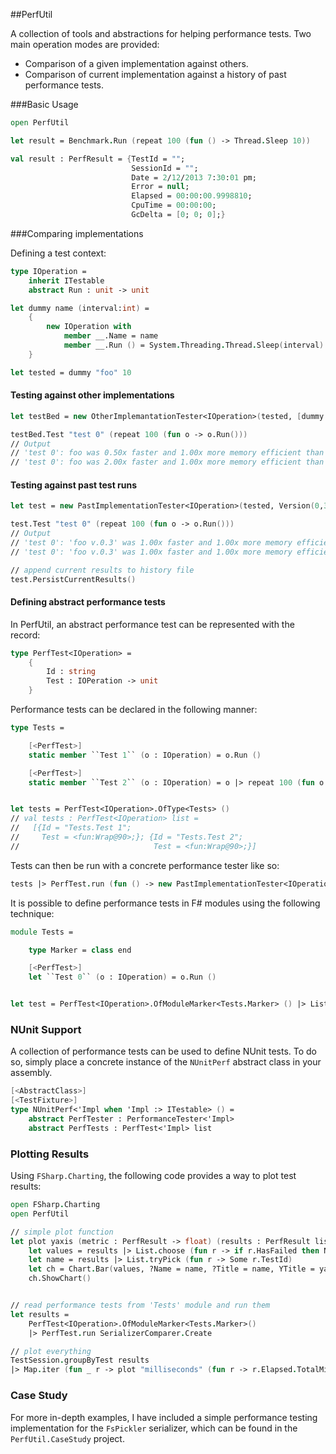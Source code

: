 ##PerfUtil

A collection of tools and abstractions for helping performance tests.
Two main operation modes are provided:
* Comparison of a given implementation against others.
* Comparison of current implementation against a history of past performance tests.

###Basic Usage

```fsharp
open PerfUtil

let result = Benchmark.Run (repeat 100 (fun () -> Thread.Sleep 10))

val result : PerfResult = {TestId = "";
                           SessionId = "";
                           Date = 2/12/2013 7:30:01 pm;
                           Error = null;
                           Elapsed = 00:00:00.9998810;
                           CpuTime = 00:00:00;
                           GcDelta = [0; 0; 0];}
```

###Comparing implementations

Defining a test context:
```fsharp
type IOperation =
    inherit ITestable
    abstract Run : unit -> unit

let dummy name (interval:int) = 
    {
        new IOperation with
            member __.Name = name
            member __.Run () = System.Threading.Thread.Sleep(interval)
    }

let tested = dummy "foo" 10

```
#### Testing against other implementations
```fsharp
let testBed = new OtherImplemantationTester<IOperation>(tested, [dummy "bar" 5 ; dummy "baz" 20 ])

testBed.Test "test 0" (repeat 100 (fun o -> o.Run()))
// Output
// 'test 0': foo was 0.50x faster and 1.00x more memory efficient than bar.
// 'test 0': foo was 2.00x faster and 1.00x more memory efficient than baz.
```
#### Testing against past test runs
```fsharp
let test = new PastImplementationTester<IOperation>(tested, Version(0,3), historyFile = "persist.xml")

test.Test "test 0" (repeat 100 (fun o -> o.Run()))
// Output
// 'test 0': 'foo v.0.3' was 1.00x faster and 1.00x more memory efficient than 'foo v.0.1'.
// 'test 0': 'foo v.0.3' was 1.00x faster and 1.00x more memory efficient than 'foo v.0.2'.

// append current results to history file
test.PersistCurrentResults()
```
#### Defining abstract performance tests

In PerfUtil, an abstract performance test can be represented with the record:
```fsharp
type PerfTest<IOperation> =
    {
        Id : string
        Test : IOPeration -> unit
    }

```
Performance tests can be declared in the following manner:
```fsharp
type Tests =

    [<PerfTest>]
    static member ``Test 1`` (o : IOperation) = o.Run ()

    [<PerfTest>]
    static member ``Test 2`` (o : IOperation) = o |> repeat 100 (fun o -> o.Run ())


let tests = PerfTest<IOperation>.OfType<Tests> ()
// val tests : PerfTest<IOperation> list =
//   [{Id = "Tests.Test 1";
//     Test = <fun:Wrap@90>;}; {Id = "Tests.Test 2";
//                              Test = <fun:Wrap@90>;}]
```
Tests can then be run with a concrete performance tester like so:
```fsharp
tests |> PerfTest.run (fun () -> new PastImplementationTester<IOperation>(...))
```
It is possible to define performance tests in F# modules using the following technique:
```fsharp
module Tests =

    type Marker = class end

    [<PerfTest>]
    let ``Test 0`` (o : IOperation) = o.Run ()


let test = PerfTest<IOperation>.OfModuleMarker<Tests.Marker> () |> List.head

```

### NUnit Support

A collection of performance tests can be used to define NUnit tests.
To do so, simply place a concrete instance of the `NUnitPerf` abstract class
in your assembly.
```fsharp
[<AbstractClass>]
[<TestFixture>]
type NUnitPerf<'Impl when 'Impl :> ITestable> () =
    abstract PerfTester : PerformanceTester<'Impl>
    abstract PerfTests : PerfTest<'Impl> list
```

### Plotting Results

Using `FSharp.Charting`, the following code provides a way to plot test results:
```fsharp
open FSharp.Charting
open PerfUtil

// simple plot function
let plot yaxis (metric : PerfResult -> float) (results : PerfResult list) =
    let values = results |> List.choose (fun r -> if r.HasFailed then None else Some (r.SessionId, metric r))
    let name = results |> List.tryPick (fun r -> Some r.TestId)
    let ch = Chart.Bar(values, ?Name = name, ?Title = name, YTitle = yaxis)
    ch.ShowChart()


// read performance tests from 'Tests' module and run them
let results =
    PerfTest<IOperation>.OfModuleMarker<Tests.Marker>()
    |> PerfTest.run SerializerComparer.Create

// plot everything
TestSession.groupByTest results
|> Map.iter (fun _ r -> plot "milliseconds" (fun r -> r.Elapsed.TotalMilliseconds) r)

```

### Case Study

For more in-depth examples, I have included a simple performance testing implementation 
for the `FsPickler` serializer, which can be found in the `PerfUtil.CaseStudy` project.
